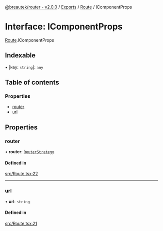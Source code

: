 [@breautek/router - v2.0.0](../README.md) / [Exports](../modules.md) / [Route](../modules/Route.md) / IComponentProps

# Interface: IComponentProps

[Route](../modules/Route.md).IComponentProps

## Indexable

▪ [key: `string`]: `any`

## Table of contents

### Properties

- [router](Route.IComponentProps.md#router)
- [url](Route.IComponentProps.md#url)

## Properties

### router

• **router**: [`RouterStrategy`](../classes/RouterStrategy.RouterStrategy-1.md)

#### Defined in

[src/Route.tsx:22](https://github.com/breautek/router/blob/04bdd49/src/Route.tsx#L22)

___

### url

• **url**: `string`

#### Defined in

[src/Route.tsx:21](https://github.com/breautek/router/blob/04bdd49/src/Route.tsx#L21)
